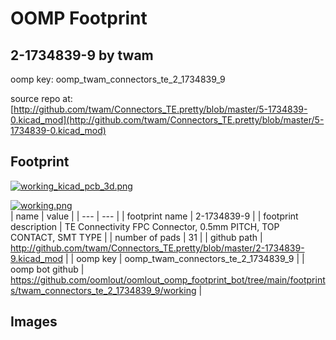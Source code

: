 # OOMP Footprint  
## 2-1734839-9  by twam  
  
oomp key: oomp_twam_connectors_te_2_1734839_9  
  
source repo at: [http://github.com/twam/Connectors_TE.pretty/blob/master/5-1734839-0.kicad_mod](http://github.com/twam/Connectors_TE.pretty/blob/master/5-1734839-0.kicad_mod)  
## Footprint  
  
[![working_kicad_pcb_3d.png](working_kicad_pcb_3d_600.png)](working_kicad_pcb_3d.png)  
  
[![working.png](working_600.png)](working.png)  
| name | value | 
| --- | --- | 
| footprint name | 2-1734839-9 | 
| footprint description | TE Connectivity FPC Connector, 0.5mm PITCH, TOP CONTACT, SMT TYPE | 
| number of pads | 31 | 
| github path | http://github.com/twam/Connectors_TE.pretty/blob/master/2-1734839-9.kicad_mod | 
| oomp key | oomp_twam_connectors_te_2_1734839_9 | 
| oomp bot github | https://github.com/oomlout/oomlout_oomp_footprint_bot/tree/main/footprints/twam_connectors_te_2_1734839_9/working | 
## Images  

